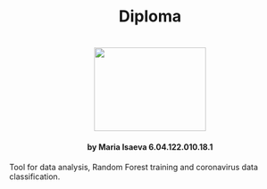 <center><h1>Diploma<h1></center>
<center><img src="img/IMG_8195.png" width="200" height="150"></center>
<h4 style="text-align: center;">by Maria Isaeva 6.04.122.010.18.1</h4>
<p>Tool for data analysis, Random Forest training and coronavirus data classification.</p>
